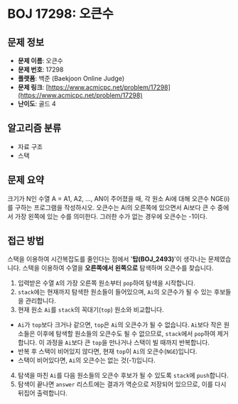 # BOJ 17298: 오큰수

## 문제 정보

- **문제 이름**: 오큰수
- **문제 번호**: 17298
- **플랫폼**: 백준 (Baekjoon Online Judge)
- **문제 링크**: [https://www.acmicpc.net/problem/17298](https://www.acmicpc.net/problem/17298)
- **난이도**: 골드 4

## 알고리즘 분류

- 자료 구조
- 스택

## 문제 요약

크기가 N인 수열 A = A1, A2, ..., AN이 주어졌을 때, 각 원소 Ai에 대해 오큰수 NGE(i)를 구하는 프로그램을 작성하시오. 오큰수는 Ai의 오른쪽에 있으면서 Ai보다 큰 수 중에서 가장 왼쪽에 있는 수를 의미한다. 그러한 수가 없는 경우에 오큰수는 -1이다.

## 접근 방법

스택을 이용하여 시간복잡도를 줄인다는 점에서 '**탑(BOJ_2493)**'이 생각나는 문제였습니다. 스택을 이용하여 수열을 **오른쪽에서 왼쪽으로** 탐색하며 오큰수를 찾습니다.

1.  입력받은 수열 `A`의 가장 오른쪽 원소부터 `pop`하여 탐색을 시작합니다.
2.  `stack`에는 현재까지 탐색한 원소들이 들어있으며, `Ai`의 오큰수가 될 수 있는 후보들을 관리합니다.
3.  현재 원소 `Ai`를 `stack`의 꼭대기(`top`) 원소와 비교합니다.
  - `Ai`가 `top`보다 크거나 같으면, `top`은 `Ai`의 오큰수가 될 수 없습니다. `Ai`보다 작은 원소들은 이후에 탐색할 원소들의 오큰수도 될 수 없으므로, `stack`에서 `pop`하여 제거합니다. 이 과정을 `Ai`보다 큰 `top`을 만나거나 스택이 빌 때까지 반복합니다.
  - 반복 후 스택이 비어있지 않다면, 현재 `top`이 `Ai`의 오큰수(`NGE`)입니다.
  - 스택이 비어있다면, `Ai`의 오큰수는 없는 것(-1)입니다.
4.  탐색을 마친 `Ai`를 다음 원소들의 오큰수 후보가 될 수 있도록 `stack`에 `push`합니다.
5.  탐색이 끝나면 `answer` 리스트에는 결과가 역순으로 저장되어 있으므로, 이를 다시 뒤집어 출력합니다.
